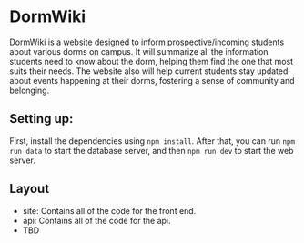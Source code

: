 # DormWiki
DormWiki is a website designed to inform prospective/incoming students about various dorms on campus. It will summarize all the information students need to know about the dorm, helping them find the one that most suits their needs. The website also will help current students stay updated about events happening at their dorms, fostering a sense of community and belonging.

## Setting up:
First, install the dependencies using `npm install`. After that, you can run `npm run data` to start the database server, and then `npm run dev` to start the web server.
## Layout
- site: Contains all of the code for the front end.
- api: Contains all of the code for the api.
- TBD
